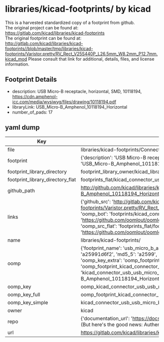 # libraries/kicad-footprints/ by kicad  
This is a harvested standardized copy of a footprint from github.  
The original project can be found at:  
https://gitlab.com/kicad/libraries/kicad-footprints  
The original footprint can be found at:
http://gitlab.com/kicad/libraries/kicad-footprints//blob/master/tmp/libraries/kicad-footprints/Varistor.pretty/RV_Rect_V25S440P_L26.5mm_W8.2mm_P12.7mm.kicad_mod
Please consult that link for additional, details, files, and license information.  
## Footprint Details
* description: USB Micro-B receptacle, horizontal, SMD, 10118194, https://cdn.amphenol-icc.com/media/wysiwyg/files/drawing/10118194.pdf  
* libraryLink: USB_Micro-B_Amphenol_10118194_Horizontal  
* number_of_pads: 17  
## yaml dump  
| Key | Value |  
| --- | --- |  
| file | libraries/kicad-footprints/Connector_USB.pretty/USB_Micro-B_Amphenol_10118194_Horizontal.kicad_mod |  
| footprint | {'description': 'USB Micro-B receptacle, horizontal, SMD, 10118194, https://cdn.amphenol-icc.com/media/wysiwyg/files/drawing/10118194.pdf', 'libraryLink': 'USB_Micro-B_Amphenol_10118194_Horizontal', 'number_of_pads': 17} |  
| footprint_library_directory | footprint_library_owner/kicad_libraries/kicad-footprints/ |  
| footprint_library_directory_flat | footprints_flat/kicad_connector_usb_usb_micro_b_amphenol_10118194_horizontal/working |  
| github_path | http://github.com/kicad/libraries/kicad-footprints//blob/master/tmp/libraries/kicad-footprints/Connector_USB.pretty/USB_Micro-B_Amphenol_10118194_Horizontal.kicad_mod |  
| links | {'github_src': 'http://gitlab.com/kicad/libraries/kicad-footprints//blob/master/tmp/libraries/kicad-footprints/Varistor.pretty/RV_Rect_V25S440P_L26.5mm_W8.2mm_P12.7mm.kicad_mod', 'github_src_repo': 'https://gitlab.com/kicad/libraries/kicad-footprints', 'oomp_bot': 'footprints/kicad_connector_usb_usb_micro_b_amphenol_10118194_horizontal/working', 'oomp_bot_github': 'https://github.com/oomlout/oomlout_oomp_footprint_bot/tree/main/footprints/kicad_connector_usb_usb_micro_b_amphenol_10118194_horizontal/working', 'oomp_src_flat': 'footprints_flat/footprints_flat/kicad_connector_usb_usb_micro_b_amphenol_10118194_horizontal/working', 'oomp_src_flat_github': 'https://github.com/oomlout/oomlout_oomp_footprint_src/tree/main/footprints_flat/kicad_connector_usb_usb_micro_b_amphenol_10118194_horizontal/working'} |  
| name | libraries/kicad-footprints/ |  
| oomp | {'footprint_name': 'usb_micro_b_amphenol_10118194_horizontal', 'library_name': 'connector_usb', 'md5': 'a25991d6f266d816854b280946f19a45', 'md5_10': 'a25991d6f2', 'md5_5': 'a2599', 'md5_6': 'a25991', 'oomp_key': 'oomp_kicad_connector_usb_usb_micro_b_amphenol_10118194_horizontal', 'oomp_key_extra': 'oomp_footprint_kicad_connector_usb_usb_micro_b_amphenol_10118194_horizontal', 'oomp_key_full': 'oomp_footprint_kicad_connector_usb_usb_micro_b_amphenol_10118194_horizontal_a25991', 'oomp_key_simple': 'kicad_connector_usb_usb_micro_b_amphenol_10118194_horizontal', 'original_filename': 'libraries/kicad-footprints/Connector_USB.pretty/USB_Micro-B_Amphenol_10118194_Horizontal.kicad_mod', 'owner_name': 'kicad'} |  
| oomp_key | oomp_kicad_connector_usb_usb_micro_b_amphenol_10118194_horizontal |  
| oomp_key_full | oomp_footprint_kicad_connector_usb_usb_micro_b_amphenol_10118194_horizontal |  
| oomp_key_simple | kicad_connector_usb_usb_micro_b_amphenol_10118194_horizontal |  
| owner | kicad |  
| repo | {'documentation_url': 'https://docs.github.com/rest/overview/resources-in-the-rest-api#rate-limiting', 'message': "API rate limit exceeded for 84.66.173.59. (But here's the good news: Authenticated requests get a higher rate limit. Check out the documentation for more details.)"} |  
| url | https://gitlab.com/kicad/libraries/kicad-footprints |  

